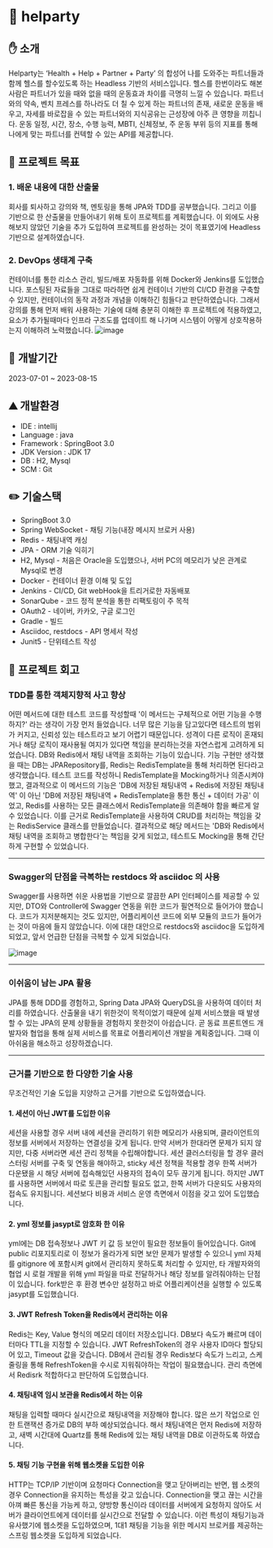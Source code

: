 # 🏃 helparty

## ✋ 소개

Helparty는 ‘Health + Help + Partner + Party’ 의 합성어 나를 도와주는 파트너들과 함께 헬스를 할수있도록 하는 Headless 기반의 서비스입니다.
헬스를 한번이라도 해본 사람은 파트너가 있을 때와 없을 때의 운동효과 차이를 극명히 느낄 수 있습니다.
파트너와의 약속, 벤치 프레스를 하나라도 더 칠 수 있게 하는 파트너의 존재, 새로운 운동을 배우고, 자세를 바로잡을 수 있는 파트너와의 지식공유는 근성장에 아주 큰 영향을 끼칩니다.
운동 일정, 시간, 장소, 수행 능력, MBTI, 신체정보, 주 운동 부위 등의 지표를 통해 나에게 맞는 파트너를 컨텍할 수 있는 API를 제공합니다.

## 🥅 프로젝트 목표

### 1. 배운 내용에 대한 산출물

회사를 퇴사하고 강의와 책, 멘토링을 통해 JPA와 TDD를 공부했습니다. 그리고 이를 기반으로 한 산출물을 만들어내기 위해 토이 프로젝트를 계획했습니다.
이 외에도 사용해보지 않았던 기술을 추가 도입하여 프로젝트를 완성하는 것이 목표였기에 Headless 기반으로 설계하였습니다.

### 2. DevOps 생태계 구축

컨테이너를 통한 리소스 관리, 빌드/배포 자동화를 위해 Docker와 Jenkins를 도입했습니다. 포스팅된 자료들을 그대로 따라하면 쉽게 컨테이너 기반의 CI/CD 환경을 구축할 수 있지만,
컨테이너의 동작 과정과 개념을 이해하긴 힘들다고 판단하였습니다. 그래서 강의를 통해 먼저 배워 사용하는 기술에 대해 충분히 이해한 후 프로젝트에 적용하였고, 요소가 추가될때마다
인프라 구조도를 업데이트 해 나가며 시스템이 어떻게 상호작용하는지 이해하려 노력했습니다.
![image](https://github.com/tlatmsrud/hellparty/assets/9374562/d84d9984-fca5-45f7-b591-f739bafd1cbc)



## 📅 개발기간
2023-07-01 ~ 2023-08-15

## ⛰️ 개발환경
- IDE : intellij
- Language : java
- Framework : SpringBoot 3.0
- JDK Version : JDK 17
- DB : H2, Mysql
- SCM : Git

## ✏️ 기술스택
- SpringBoot 3.0
- Spring WebSocket - 채팅 기능(내장 메시지 브로커 사용)
- Redis - 채팅내역 캐싱
- JPA - ORM 기술 익히기
- H2, Mysql - 처음은 Oracle을 도입했으나, 서버 PC의 메모리가 낮은 관계로 Mysql로 변경
- Docker - 컨테이너 환경 이해 및 도입
- Jenkins - CI/CD, Git webHook을 트리거로한 자동배포
- SonarQube - 코드 정적 분석을 통한 리팩토링이 주 목적
- OAuth2 - 네이버, 카카오, 구글 로그인
- Gradle - 빌드
- Asciidoc, restdocs - API 명세서 작성
- Junit5 - 단위테스트 작성

## 🤔 프로젝트 회고
### TDD를 통한 객체지향적 사고 향상
   어떤 메서드에 대한 테스트 코드를 작성할때 '이 메서드는 구체적으로 어떤 기능을 수행하지?' 라는 생각이 가장 먼저 들었습니다. 너무 많은 기능을 담고있다면 테스트의 범위가 커지고,
   신뢰성 있는 테스트라고 보기 어렵기 때문입니다. 성격이 다른 로직이 혼재되거나 해당 로직이 재사용될 여지가 있다면 책임을 분리하는것을 자연스럽게 고려하게 되었습니다.
   DB와 Redis에서 채팅 내역을 조회하는 기능이 있습니다. 기능 구현만 생각했을 때는 DB는 JPARepository를, Redis는 RedisTemplate을 통해 처리하면 된다라고 생각했습니다.
   테스트 코드를 작성하니 RedisTemplate을 Mocking하거나 의존시켜야 했고, 결과적으로 이 메서드의 기능은 'DB에 저장된 채팅내역 + Redis에 저장된 채팅내역' 이 아닌 'DB에 저장된 채팅내역 + RedisTemplate을 통한 통신 + 데이터 가공' 이었고, Redis를 사용하는 모든 클래스에서 RedisTemplate을 의존해야 함을 빠르게 알 수 있었습니다. 이를 근거로 RedisTemplate을 사용하여 CRUD를 처리하는 책임을 갖는 RedisService 클래스를 만들었습니다.
   결과적으로 해당 메서드는 'DB와 Redis에서 채팅 내역을 조회하고 병합한다'는 책임을 갖게 되었고, 테스트도 Mocking을 통해 간단하게 구현할 수 있었습니다.

---

### Swagger의 단점을 극복하는 restdocs 와 asciidoc 의 사용
   Swagger를 사용하면 쉬운 사용법을 기반으로 깔끔한 API 인터페이스를 제공할 수 있지만, DTO와 Controller에 Swagger 연동을 위한 코드가 필연적으로 들어가야 했습니다. 코드가 지저분해지는 것도 있지만, 어플리케이션 코드에
   외부 모듈의 코드가 들어가는 것이 마음에 들지 않았습니다.
   이에 대한 대안으로 restdocs와 asciidoc을 도입하게 되었고, 앞서 언급한 단점을 극복할 수 있게 되었습니다.
   
   ![image](https://github.com/tlatmsrud/hellparty/assets/9374562/4019b523-2f27-490d-821a-035df3955055)

---

### 이쉬움이 남는 JPA 활용
   JPA를 통해 DDD를 경험하고, Spring Data JPA와 QueryDSL을 사용하여 데이터 처리를 하였습니다. 산출물을 내기 위한것이 목적이었기 때문에 실제 서비스했을 때 발생할 수 있는 JPA의 문제 상황들을 경험하지 못한것이 아쉽습니다.
   곧 동료 프론트엔드 개발자와 협업을 통해 실제 서비스를 목표로 어플리케이션 개발을 계획중입니다. 그때 이 아쉬움을 해소하고 성장하겠습니다.

---

### 근거를 기반으로 한 다양한 기술 사용
   무조건적인 기술 도입을 지양하고 근거를 기반으로 도입하였습니다.


#### 1. 세션이 아닌 JWT를 도입한 이유
세션을 사용할 경우 서버 내에 세션을 관리하기 위한 메모리가 사용되며, 클라이언트의 정보를 서버에서 저장하는 연결성을 갖게 됩니다. 만약 서버가 한대라면 문제가 되지 않지만, 다중 서버라면 세션 관리 정책을 수립해야합니다.
세션 클러스터링을 할 경우 클러스터링 서버를 구축 및 연동을 해야하고, sticky 세션 정책을 적용할 경우 한쪽 서버가 다운됐을 시 해당 서버에 접속해있던 사용자의 접속이 모두 끊기게 됩니다.
하지만 JWT를 사용하면 서버에서 따로 토큰을 관리할 필요도 없고, 한쪽 서버가 다운되도 사용자의 접속도 유지됩니다. 세션보다 비용과 서비스 운영 측면에서 이점을 갖고 있어 도입했습니다.


#### 2. yml 정보를 jasypt로 암호화 한 이유
yml에는 DB 접속정보나 JWT 키 값 등 보안이 필요한 정보들이 들어있습니다. Git에 public 리포지토리로 이 정보가 올라가게 되면 보안 문제가 발생할 수 있으니 yml 자체를 gitignore 에 포함시켜 git에서 관리하지 못하도록 처리할 수 있지만,
타 개발자와의 협업 시 로컬 개발을 위해 yml 파일을 따로 전달하거나 해당 정보를 알려줘야하는 단점이 있습니다. fork받은 후 환경 변수만 설정하고 바로 어플리케이션을 실행할 수 있도록 jasypt를 도입했습니다.


#### 3. JWT Refresh Token을 Redis에서 관리하는 이유
Redis는 Key, Value 형식의 메모리 데이터 저장소입니다. DB보다 속도가 빠르며 데이터마다 TTL을 지정할 수 있습니다.
JWT RefreshToken의 경우 사용자 ID마다 할당되어 있고, Timeout 값을 갖습니다. DB에서 관리될 경우 Redis보다 속도가 느리고, 스케줄링을 통해 RefreshToken을 수시로 지워줘야하는 작업이 필요했습니다.
관리 측면에서 Redisrk 적합하다고 판단하여 도입했습니다.


#### 4. 채팅내역 임시 보관을 Redis에서 하는 이유
채팅을 입력할 때마다 실시간으로 채팅내역을 저장해야 합니다. 많은 쓰기 작업으로 인한 트랜잭션 증가로 DB의 부하 예상되었습니다. 해서 채팅내역은 먼저 Redis에 저장하고, 새벽 시간대에 Quartz를 통해
Redis에 있는 채팅 내역을 DB로 이관하도록 하였습니다.


#### 5. 채팅 기능 구현을 위해 웹소켓을 도입한 이유
HTTP는 TCP/IP 기반이며 요청마다 Connection을 맺고 닫아버리는 반면, 웹 소켓의 경우 Connection을 유지하는 특성을 갖고 있습니다. Connection을 맺고 끊는 시간을 아껴 빠른 통신을 가능케 하고,
양방향 통신이라 데이터를 서버에게 요청하지 않아도 서버가 클라이언트에게 데이터를 실시간으로 전달할 수 있습니다. 이런 특성이 채팅기능과 유사했기에 웹소켓을 도입하였으며, 1대1 채팅을 기능을 위한 메시지 브로커를
제공하는 스프링 웹소켓을 도입하게 되었습니다.

      
    
    
   
   
    
    
   
    
   
   
